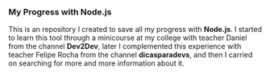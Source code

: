 ### My Progress with Node.js

This is an repository I created to save all my progress with **Node.js**. I started to learn this tool through a minicourse at my college with teacher Daniel from the channel **Dev2Dev**, later I complemented this experience with teacher Felipe Rocha from the channel **dicasparadevs**, and then I carried on searching for more and more information about it.